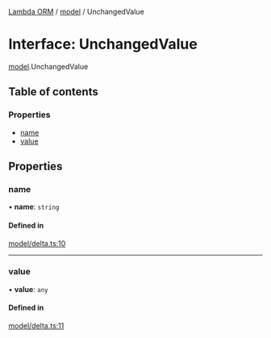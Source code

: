[Lambda ORM](../README.md) / [model](../modules/model.md) / UnchangedValue

# Interface: UnchangedValue

[model](../modules/model.md).UnchangedValue

## Table of contents

### Properties

- [name](model.UnchangedValue.md#name)
- [value](model.UnchangedValue.md#value)

## Properties

### name

• **name**: `string`

#### Defined in

[model/delta.ts:10](https://github.com/FlavioLionelRita/lambda-orm/blob/5fe00b8/src/orm/model/delta.ts#L10)

___

### value

• **value**: `any`

#### Defined in

[model/delta.ts:11](https://github.com/FlavioLionelRita/lambda-orm/blob/5fe00b8/src/orm/model/delta.ts#L11)

